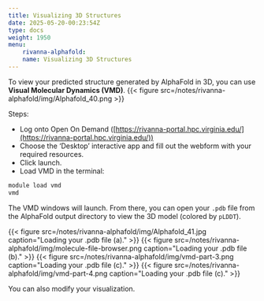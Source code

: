 ```yaml
---
title: Visualizing 3D Structures
date: 2025-05-20-00:23:54Z
type: docs 
weight: 1950
menu: 
    rivanna-alphafold:
    name: Visualizing 3D Structures 
---
```


To view your predicted structure generated by AlphaFold in 3D, you can use **Visual Molecular Dynamics (VMD)**. 
{{< figure src=/notes/rivanna-alphafold/img/Alphafold_40.png >}}

Steps: 
* Log onto Open On Demand ([https://rivanna-portal.hpc.virginia.edu/](https://rivanna-portal.hpc.virginia.edu/))
* Choose the ‘Desktop’ interactive app and fill out the webform with your required resources.
* Click launch. 
* Load VMD in the terminal:
```bash
module load vmd
vmd
```
The VMD windows will launch. From there, you can open your `.pdb` file from the AlphaFold output directory to view the 3D model (colored by `pLDDT`).

{{< figure src=/notes/rivanna-alphafold/img/Alphafold_41.jpg caption="Loading your .pdb file (a)." >}}
{{< figure src=/notes/rivanna-alphafold/img/molecule-file-browser.png caption="Loading your .pdb file (b)." >}}
{{< figure src=/notes/rivanna-alphafold/img/vmd-part-3.png caption="Loading your .pdb file (c)." >}}
{{< figure src=/notes/rivanna-alphafold/img/vmd-part-4.png caption="Loading your .pdb file (c)." >}}

You can also modify your visualization. 


